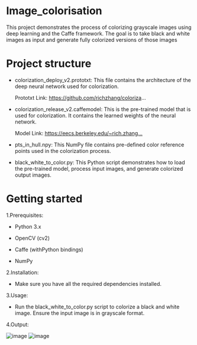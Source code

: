 # Image_colorisation
This project demonstrates the process of colorizing grayscale images using deep learning and the Caffe framework. The goal is to take black and white images as input and generate fully colorized versions of those images
 





# Project structure
* colorization_deploy_v2.prototxt: This file contains the architecture of the deep neural network used for colorization.


     Prototxt Link: 
     https://github.com/richzhang/coloriza...


* colorization_release_v2.caffemodel: This is the pre-trained model that is used for colorization. It contains the learned weights of the neural network.

     Model Link: 
     https://eecs.berkeley.edu/~rich.zhang...​

* pts_in_hull.npy: This NumPy file contains pre-defined color reference points used in the colorization process.

* black_white_to_color.py: This Python script demonstrates how to load the pre-trained model, process input images, and generate colorized output images.

# Getting started
1.Prerequisites:

* Python 3.x


* OpenCV (cv2)


* Caffe (withPython bindings)


* NumPy


2.Installation:

* Make sure you have all the required dependencies installed.


3.Usage:


* Run the black_white_to_color.py script to colorize a black and white image.
Ensure the input image is in grayscale format.


4.Output:

![image](https://github.com/vinitha09/Image_Colorisation/assets/88427641/d6c5e863-5eb7-48f9-b230-2be857f53451)
![image](https://github.com/vinitha09/Image_Colorisation/assets/88427641/8dd65ece-3eb5-4003-8cbb-c490279987c6)


